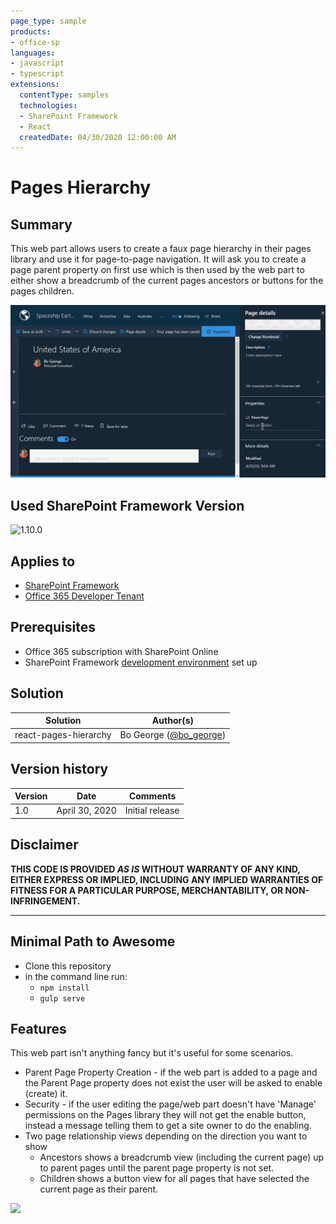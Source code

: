 ```yaml
---
page_type: sample
products:
- office-sp
languages:
- javascript
- typescript
extensions:
  contentType: samples
  technologies:
  - SharePoint Framework
  - React
  createdDate: 04/30/2020 12:00:00 AM
---
```


# Pages Hierarchy

## Summary

This web part allows users to create a faux page hierarchy in their pages library and use it for page-to-page navigation.  It will ask you to create a page parent property on first use which is then used by the web part to either show a breadcrumb of the current pages ancestors or buttons for the pages children.

![Page Navigator](./assets/PagesHierarchy.gif)

## Used SharePoint Framework Version

![1.10.0](https://img.shields.io/badge/version-1.10.0-green.svg)

## Applies to

* [SharePoint Framework](https://docs.microsoft.com/sharepoint/dev/spfx/sharepoint-framework-overview)
* [Office 365 Developer Tenant](https://docs.microsoft.com/sharepoint/dev/spfx/set-up-your-development-environment)

## Prerequisites

* Office 365 subscription with SharePoint Online
* SharePoint Framework [development environment](https://docs.microsoft.com/sharepoint/dev/spfx/set-up-your-development-environment) set up

## Solution

Solution|Author(s)
--------|---------
react-pages-hierarchy|Bo George ([@bo_george](https://twitter.com/bo_george))

## Version history

Version|Date|Comments
-------|----|--------
1.0|April 30, 2020|Initial release

## Disclaimer

**THIS CODE IS PROVIDED *AS IS* WITHOUT WARRANTY OF ANY KIND, EITHER EXPRESS OR IMPLIED, INCLUDING ANY IMPLIED WARRANTIES OF FITNESS FOR A PARTICULAR PURPOSE, MERCHANTABILITY, OR NON-INFRINGEMENT.**

---

## Minimal Path to Awesome

* Clone this repository
* in the command line run:
  * `npm install`
  * `gulp serve`

## Features

This web part isn't anything fancy but it's useful for some scenarios.

* Parent Page Property Creation - if the web part is added to a page and the Parent Page property does not exist the user will be asked to enable (create) it.
* Security - if the user editing the page/web part doesn't have 'Manage' permissions on the Pages library they will not get the enable button, instead a message telling them to get a site owner to do the enabling.
* Two page relationship views depending on the direction you want to show
  * Ancestors shows a breadcrumb view (including the current page) up to parent pages until the parent page property is not set.
  * Children shows a button view for all pages that have selected the current page as their parent.

<img src="https://telemetry.sharepointpnp.com/sp-dev-fx-webparts/samples/react-pages-hierarchy" />
